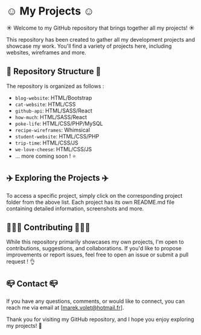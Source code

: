 # ☺️ My Projects ☺️

☀️ Welcome to my GitHub repository that brings together all my projects! ☀️

This repository has been created to gather all my development projects and showcase my work. You'll find a variety of projects here, including websites, wireframes and more.

## 🌳 Repository Structure 🌳

The repository is organized as follows :

- `blog-website`: HTML/Bootstrap
- `cat-website`: HTML/CSS
- `github-api`: HTML/SASS/React
- `how-much`: HTML/SASS/React
- `poke-life`: HTML/CSS/PHP/MySQL
- `recipe-wireframes`: Whimsical
- `student-website`: HTML/CSS/PHP
- `trip-time`: HTML/CSS/JS
- `we-love-cheese`: HTML/CSS/JS
- ... more coming soon ! ⭐️

## ✈️ Exploring the Projects ✈️

To access a specific project, simply click on the corresponding project folder from the above list. Each project has its own README.md file containing detailed information, screenshots and more.

## 👨🏻‍💻 Contributing 👨🏻‍💻

While this repository primarily showcases my own projects, I'm open to contributions, suggestions, and collaborations. If you'd like to propose improvements or report issues, feel free to open an issue or submit a pull request ! 👌

## 📪 Contact 📪

If you have any questions, comments, or would like to connect, you can reach me via email at [marek.volet@hotmail.fr].

Thank you for visiting my GitHub repository, and I hope you enjoy exploring my projects! 👋
